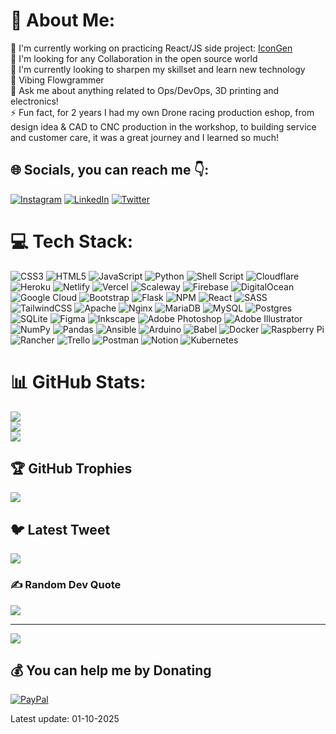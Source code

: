 # 💫 About Me:

🔭 I'm currently working on practicing React/JS side project: [IconGen](https://icongen.io)<br>👯 I'm looking for any Collaboration in the open source world<br>🤔 I'm currently looking to sharpen my skillset and learn new technology<br>🌱 Vibing Flowgrammer <br>💬 Ask me about anything related to Ops/DevOps, 3D printing and electronics!<br>⚡ Fun fact, for 2 years I had my own Drone racing production eshop, from design idea & CAD to CNC production in the workshop, to building service and customer care, it was a great journey and I learned so much!

## 🌐 Socials, you can reach me 👇:

[![Instagram](https://img.shields.io/badge/Instagram-%23E4405F.svg?logo=Instagram&logoColor=white)](https://instagram.com/WeekendMake) [![LinkedIn](https://img.shields.io/badge/LinkedIn-%230077B5.svg?logo=linkedin&logoColor=white)](https://linkedin.com/in/quentin-daems) [![Twitter](https://img.shields.io/badge/Twitter-%231DA1F2.svg?logo=Twitter&logoColor=white)](https://twitter.com/ShvzFR)

# 💻 Tech Stack:

![CSS3](https://img.shields.io/badge/css3-%231572B6.svg?style=for-the-badge&logo=css3&logoColor=white) ![HTML5](https://img.shields.io/badge/html5-%23E34F26.svg?style=for-the-badge&logo=html5&logoColor=white) ![JavaScript](https://img.shields.io/badge/javascript-%23323330.svg?style=for-the-badge&logo=javascript&logoColor=%23F7DF1E) ![Python](https://img.shields.io/badge/python-3670A0?style=for-the-badge&logo=python&logoColor=ffdd54) ![Shell Script](https://img.shields.io/badge/shell_script-%23121011.svg?style=for-the-badge&logo=gnu-bash&logoColor=white) ![Cloudflare](https://img.shields.io/badge/Cloudflare-F38020?style=for-the-badge&logo=Cloudflare&logoColor=white) ![Heroku](https://img.shields.io/badge/heroku-%23430098.svg?style=for-the-badge&logo=heroku&logoColor=white) ![Netlify](https://img.shields.io/badge/netlify-%23000000.svg?style=for-the-badge&logo=netlify&logoColor=#00C7B7) ![Vercel](https://img.shields.io/badge/vercel-%23000000.svg?style=for-the-badge&logo=vercel&logoColor=white) ![Scaleway](https://img.shields.io/badge/SCALEWAY-%234f0599.svg?style=for-the-badge&logo=scaleway&logoColor=white) ![Firebase](https://img.shields.io/badge/firebase-%23039BE5.svg?style=for-the-badge&logo=firebase) ![DigitalOcean](https://img.shields.io/badge/DigitalOcean-%230167ff.svg?style=for-the-badge&logo=digitalOcean&logoColor=white) ![Google Cloud](https://img.shields.io/badge/Google%20Cloud-%234285F4.svg?style=for-the-badge&logo=google-cloud&logoColor=white) ![Bootstrap](https://img.shields.io/badge/bootstrap-%23563D7C.svg?style=for-the-badge&logo=bootstrap&logoColor=white) ![Flask](https://img.shields.io/badge/flask-%23000.svg?style=for-the-badge&logo=flask&logoColor=white) ![NPM](https://img.shields.io/badge/NPM-%23000000.svg?style=for-the-badge&logo=npm&logoColor=white) ![React](https://img.shields.io/badge/react-%2320232a.svg?style=for-the-badge&logo=react&logoColor=%2361DAFB) ![SASS](https://img.shields.io/badge/SASS-hotpink.svg?style=for-the-badge&logo=SASS&logoColor=white) ![TailwindCSS](https://img.shields.io/badge/tailwindcss-%2338B2AC.svg?style=for-the-badge&logo=tailwind-css&logoColor=white) ![Apache](https://img.shields.io/badge/apache-%23D42029.svg?style=for-the-badge&logo=apache&logoColor=white) ![Nginx](https://img.shields.io/badge/nginx-%23009639.svg?style=for-the-badge&logo=nginx&logoColor=white) ![MariaDB](https://img.shields.io/badge/MariaDB-003545?style=for-the-badge&logo=mariadb&logoColor=white) ![MySQL](https://img.shields.io/badge/mysql-%2300f.svg?style=for-the-badge&logo=mysql&logoColor=white) ![Postgres](https://img.shields.io/badge/postgres-%23316192.svg?style=for-the-badge&logo=postgresql&logoColor=white) ![SQLite](https://img.shields.io/badge/sqlite-%2307405e.svg?style=for-the-badge&logo=sqlite&logoColor=white) ![Figma](https://img.shields.io/badge/figma-%23F24E1E.svg?style=for-the-badge&logo=figma&logoColor=white) ![Inkscape](https://img.shields.io/badge/Inkscape-e0e0e0?style=for-the-badge&logo=inkscape&logoColor=080A13) ![Adobe Photoshop](https://img.shields.io/badge/adobephotoshop-%2331A8FF.svg?style=for-the-badge&logo=adobephotoshop&logoColor=white) ![Adobe Illustrator](https://img.shields.io/badge/adobeillustrator-%23FF9A00.svg?style=for-the-badge&logo=adobeillustrator&logoColor=white) ![NumPy](https://img.shields.io/badge/numpy-%23013243.svg?style=for-the-badge&logo=numpy&logoColor=white) ![Pandas](https://img.shields.io/badge/pandas-%23150458.svg?style=for-the-badge&logo=pandas&logoColor=white) ![Ansible](https://img.shields.io/badge/ansible-%231A1918.svg?style=for-the-badge&logo=ansible&logoColor=white) ![Arduino](https://img.shields.io/badge/-Arduino-00979D?style=for-the-badge&logo=Arduino&logoColor=white) ![Babel](https://img.shields.io/badge/Babel-F9DC3e?style=for-the-badge&logo=babel&logoColor=black) ![Docker](https://img.shields.io/badge/docker-%230db7ed.svg?style=for-the-badge&logo=docker&logoColor=white) ![Raspberry Pi](https://img.shields.io/badge/-RaspberryPi-C51A4A?style=for-the-badge&logo=Raspberry-Pi) ![Rancher](https://img.shields.io/badge/rancher-%230075A8.svg?style=for-the-badge&logo=rancher&logoColor=white) ![Trello](https://img.shields.io/badge/Trello-%23026AA7.svg?style=for-the-badge&logo=Trello&logoColor=white) ![Postman](https://img.shields.io/badge/Postman-FF6C37?style=for-the-badge&logo=postman&logoColor=white) ![Notion](https://img.shields.io/badge/Notion-%23000000.svg?style=for-the-badge&logo=notion&logoColor=white) ![Kubernetes](https://img.shields.io/badge/kubernetes-%23326ce5.svg?style=for-the-badge&logo=kubernetes&logoColor=white)

# 📊 GitHub Stats:

![](https://github-readme-stats.vercel.app/api?username=nexty5870&theme=radical&hide_border=false&include_all_commits=false&count_private=true)<br/>
![](https://github-readme-streak-stats.herokuapp.com/?user=nexty5870&theme=radical&hide_border=false)<br/>
![](https://github-readme-stats.vercel.app/api/top-langs/?username=nexty5870&theme=radical&hide_border=false&include_all_commits=false&count_private=true&layout=compact)

## 🏆 GitHub Trophies

![](https://github-profile-trophy.vercel.app/?username=nexty5870&theme=onedark&no-frame=false&no-bg=true&margin-w=4)

## 🐦 Latest Tweet

[![](https://gtce.itsvg.in/api?username=ShvzFR)](https://github.com/VishwaGauravIn/github-twitter-card-embed)

### ✍️ Random Dev Quote

![](https://quotes-github-readme.vercel.app/api?type=horizontal&theme=radical)

---

[![](https://visitcount.itsvg.in/api?id=nexty5870&icon=0&color=0)](https://visitcount.itsvg.in)

## 💰 You can help me by Donating

[![PayPal](https://img.shields.io/badge/PayPal-00457C?style=for-the-badge&logo=paypal&logoColor=white)](https://paypal.me/https://paypal.me/shvz)

Latest update: 01-10-2025

<!-- Proudly created with GPRM ( https://gprm.itsvg.in ) -->

<!--
**nexty5870/nexty5870** is a ✨ _special_ ✨ repository because its `README.md` (this file) appears on your GitHub profile.

Here are some ideas to get you started:

- 🔭 I’m currently working on ...
- 🌱 I’m currently learning ...
- 👯 I’m looking to collaborate on ...
- 🤔 I’m looking for help with ...
- 💬 Ask me about ...
- 📫 How to reach me: ...
- 😄 Pronouns: ...
- ⚡ Fun fact: ...
-->
